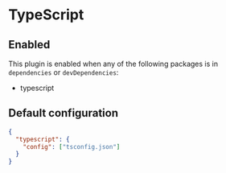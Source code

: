 # TypeScript

## Enabled

This plugin is enabled when any of the following packages is in `dependencies` or `devDependencies`:

- typescript

## Default configuration

```json
{
  "typescript": {
    "config": ["tsconfig.json"]
  }
}
```
